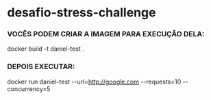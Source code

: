 # desafio-stress-challenge

### VOCÊS PODEM CRIAR A IMAGEM PARA EXECUÇÃO DELA:

docker build -t daniel-test .

### DEPOIS EXECUTAR:

docker run daniel-test --url=http://google.com --requests=10 --concurrency=5